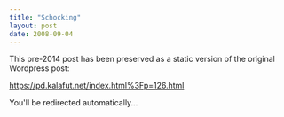 ```yaml
---
title: "Schocking"
layout: post
date: 2008-09-04
---
```


This pre-2014 post has been preserved as a static version of the original Wordpress post:

https://pd.kalafut.net/index.html%3Fp=126.html

You'll be redirected automatically...

<head>
  <meta http-equiv="refresh" content="5;url=https://pd.kalafut.net/index.html%3Fp=126.html">
</head>

